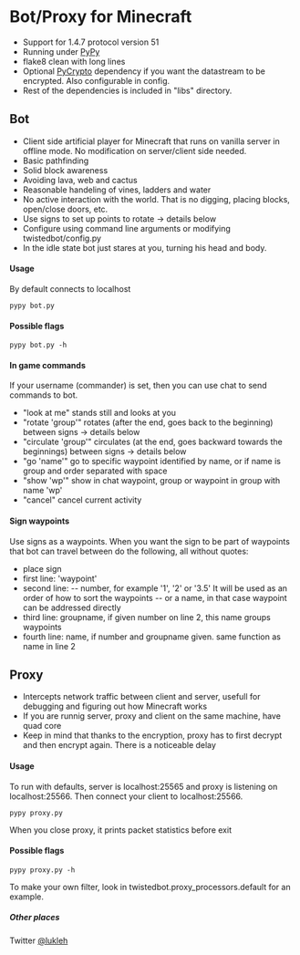 # Bot/Proxy for Minecraft
- Support for 1.4.7 protocol version 51
- Running under [PyPy](http://pypy.org/ "PyPy")
- flake8 clean with long lines
- Optional [PyCrypto](https://www.dlitz.net/software/pycrypto/ "PyCrypto") dependency if you want the datastream to be encrypted. Also configurable in config.
- Rest of the dependencies is included in "libs" directory.

## Bot
- Client side artificial player for Minecraft that runs on vanilla server in offline mode. No modification on server/client side needed.
- Basic pathfinding
- Solid block awareness
- Avoiding lava, web and cactus
- Reasonable handeling of vines, ladders and water
- No active interaction with the world. That is no digging, placing blocks, open/close doors, etc.
- Use signs to set up points to rotate  -> details below
- Configure using command line arguments or modifying twistedbot/config.py
- In the idle state bot just stares at you, turning his head and body.

#### Usage
By default connects to localhost

	pypy bot.py 

#### Possible flags
	pypy bot.py -h

#### In game commands
If your username (commander) is set, then you can use chat to send commands to bot.

- "look at me" stands still and looks at you
- "rotate 'group'" rotates (after the end, goes back to the beginning) between signs -> details below
- "circulate 'group'" circulates (at the end, goes backward towards the beginnings) between signs -> details below
- "go 'name'" go to specific waypoint identified by name, or if name is group and order separated with space
- "show 'wp'" show in chat waypoint, group or waypoint in group with name 'wp'
- "cancel" cancel current activity

#### Sign waypoints
Use signs as a waypoints. When you want the sign to be part of waypoints that bot can travel between do the following, all without quotes:
- place sign
- first line: 'waypoint' 
- second line:
-- number, for example '1', '2' or '3.5'  It will be used as an order of how to sort the waypoints
-- or a name, in that case waypoint can be addressed directly
- third line: groupname, if given number on line 2, this name groups waypoints
- fourth line: name, if number and groupname given. same function as name in line 2

## Proxy
- Intercepts network traffic between client and server, usefull for debugging and figuring out how Minecraft works
- If you are runnig server, proxy and client on the same machine, have quad core
- Keep in mind that thanks to the encryption, proxy has to first decrypt and then encrypt again. There is a noticeable delay

#### Usage
To run with defaults, server is localhost:25565 and proxy is listening on localhost:25566. Then connect your client to localhost:25566.

	pypy proxy.py
	
When you close proxy, it prints packet statistics before exit

#### Possible flags
	pypy proxy.py -h

To make your own filter, look in twistedbot.proxy_processors.default for an example.

##### Other places
Twitter [@lukleh](https://twitter.com/lukleh "@lukleh")
